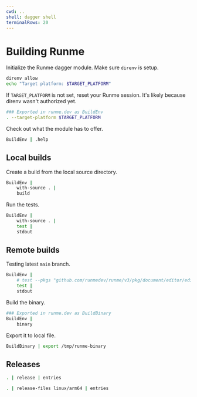 ```yaml
---
cwd: ..
shell: dagger shell
terminalRows: 20
---
```


# Building Runme

Initialize the Runme dagger module. Make sure `direnv` is setup.

```sh {"interpreter":"bash","terminalRows":"4"}
direnv allow
echo "Target platform: $TARGET_PLATFORM"
```

If `TARGET_PLATFORM` is not set, reset your Runme session. It's likely because direnv wasn't authorized yet.

```sh {"name":"BuildEnv"}
### Exported in runme.dev as BuildEnv
. --target-platform $TARGET_PLATFORM
```

Check out what the module has to offer.

```sh
BuildEnv | .help
```

## Local builds

Create a build from the local source directory.

```sh
BuildEnv |
    with-source . |
    build
```

Run the tests.

```sh
BuildEnv |
    with-source . |
    test |
    stdout
```

## Remote builds

Testing latest `main` branch.

```sh
BuildEnv |
    # test --pkgs "github.com/runmedev/runme/v3/pkg/document/editor/editorservice" |
    test |
    stdout
```

Build the binary.

```sh {"name":"BuildBinary"}
### Exported in runme.dev as BuildBinary
BuildEnv |
    binary
```

Export it to local file.

```sh
BuildBinary | export /tmp/runme-binary
```

## Releases

```sh
. | release | entries
```

```sh
. | release-files linux/arm64 | entries
```
